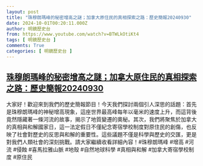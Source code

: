 ```yaml
---
layout: post
title: "珠穆朗瑪峰的秘密增高之謎；加拿大原住民的真相探索之路：歷史簡報20240930"
date: 2024-10-01T00:20:11.000Z
author: 明鏡歷史台
from: https://www.youtube.com/watch?v=BTWLkOtiKt4
tags: [ 明鏡歷史台 ]
comments: True
categories: [ 明鏡歷史台 ]
---
```

<!--1727742011000-->
[珠穆朗瑪峰的秘密增高之謎；加拿大原住民的真相探索之路：歷史簡報20240930](https://www.youtube.com/watch?v=BTWLkOtiKt4)
------

<div>
大家好！歡迎來到我們的歷史簡報節目！今天我們探討兩個引人深思的話題：首先是珠穆朗瑪峰的神秘增高現象，這座世界最高峰每年以毫米的速度上升，而這背後竟然隱藏著一條河流的故事，揭示了地質變遷的奧秘。其次，我們將聚焦於加拿大的真相與和解國家日，這一法定假日不僅紀念寄宿學校制度對原住民的創傷，也反映了社會對歷史的反思與和解的重要性。這些議題不僅是科學與歷史的交匯，更是對我們人類社會的深刻挑戰。請大家繼續收看詳細內容！#珠穆朗瑪峰 #增高 #河流 #侵蝕 #喜馬拉雅山脈 #地殼 #自然地球科學 #真相與和解 #加拿大寄宿學校制度 #原住民
</div>
